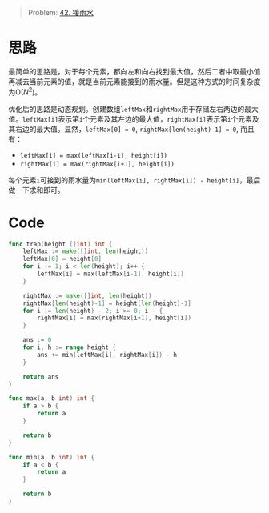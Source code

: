 
> Problem: [42. 接雨水](https://leetcode.cn/problems/trapping-rain-water/description/)

# 思路

最简单的思路是，对于每个元素，都向左和向右找到最大值，然后二者中取最小值再减去当前元素的值，就是当前元素能接到的雨水量。但是这种方式的时间复杂度为O($N^2$)。

优化后的思路是动态规划。创建数组`leftMax`和`rightMax`用于存储左右两边的最大值。`leftMax[i]`表示第`i`个元素及其左边的最大值，`rightMax[i]`表示第`i`个元素及其右边的最大值。显然，`leftMax[0] = 0`, `rightMax[len(height)-1] = 0`, 而且有：
- `leftMax[i] = max(leftMax[i-1], height[i])`
- `rightMax[i] = max(rightMax[i+1], height[i])`

每个元素`i`可接到的雨水量为`min(leftMax[i], rightMax[i]) - height[i]`，最后做一下求和即可。


# Code
```go
func trap(height []int) int {
	leftMax := make([]int, len(height))
	leftMax[0] = height[0]
	for i := 1; i < len(height); i++ {
		leftMax[i] = max(leftMax[i-1], height[i])
	}

	rightMax := make([]int, len(height))
	rightMax[len(height)-1] = height[len(height)-1]
	for i := len(height) - 2; i >= 0; i-- {
		rightMax[i] = max(rightMax[i+1], height[i])
	}

	ans := 0
	for i, h := range height {
		ans += min(leftMax[i], rightMax[i]) - h
	}

	return ans
}

func max(a, b int) int {
	if a > b {
		return a
	}

	return b
}

func min(a, b int) int {
	if a < b {
		return a
	}

	return b
}
```
  
